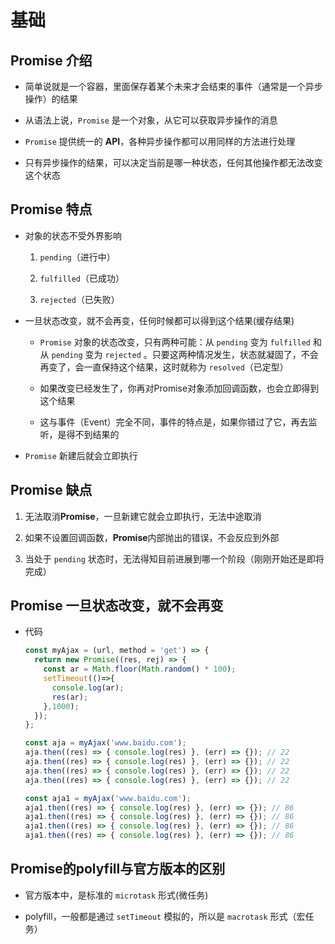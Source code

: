 # 基础

## Promise 介绍

  - 简单说就是一个容器，里面保存着某个未来才会结束的事件（通常是一个异步操作）的结果

  - 从语法上说，`Promise` 是一个对象，从它可以获取异步操作的消息

  - `Promise` 提供统一的 **API**，各种异步操作都可以用同样的方法进行处理

  - 只有异步操作的结果，可以决定当前是哪一种状态，任何其他操作都无法改变这个状态

## Promise 特点

  - 对象的状态不受外界影响

    1.  `pending`（进行中）

    2.  `fulfilled`（已成功）

    3.  `rejected`（已失败）

  - 一旦状态改变，就不会再变，任何时候都可以得到这个结果(缓存结果)

      - `Promise` 对象的状态改变，只有两种可能：从 `pending` 变为 `fulfilled` 和从 `pending` 变为 `rejected` 。只要这两种情况发生，状态就凝固了，不会再变了，会一直保持这个结果，这时就称为 `resolved`（已定型）

      - 如果改变已经发生了，你再对Promise对象添加回调函数，也会立即得到这个结果

      - 这与事件（Event）完全不同，事件的特点是，如果你错过了它，再去监听，是得不到结果的

  - `Promise` 新建后就会立即执行

## Promise 缺点

1.  无法取消**Promise**，一旦新建它就会立即执行，无法中途取消

2.  如果不设置回调函数，**Promise**内部抛出的错误，不会反应到外部

3.  当处于 `pending` 状态时，无法得知目前进展到哪一个阶段（刚刚开始还是即将完成）

## Promise 一旦状态改变，就不会再变

  - 代码

    ```javascript
    const myAjax = (url, method = 'get') => {
      return new Promise((res, rej) => {
        const ar = Math.floor(Math.random() * 100);
        setTimeout(()=>{
          console.log(ar);
          res(ar);
        },1000);
      });
    };

    const aja = myAjax('www.baidu.com');
    aja.then((res) => { console.log(res) }, (err) => {}); // 22
    aja.then((res) => { console.log(res) }, (err) => {}); // 22
    aja.then((res) => { console.log(res) }, (err) => {}); // 22
    aja.then((res) => { console.log(res) }, (err) => {}); // 22

    const aja1 = myAjax('www.baidu.com');
    aja1.then((res) => { console.log(res) }, (err) => {}); // 86
    aja1.then((res) => { console.log(res) }, (err) => {}); // 86
    aja1.then((res) => { console.log(res) }, (err) => {}); // 86
    aja1.then((res) => { console.log(res) }, (err) => {}); // 86
    ```

## Promise的polyfill与官方版本的区别

  - 官方版本中，是标准的 `microtask` 形式(微任务)

  - polyfill，一般都是通过 `setTimeout` 模拟的，所以是  `macrotask` 形式（宏任务）
